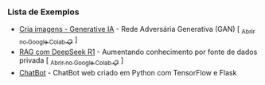 ### Lista de Exemplos

* [Cria imagens - Generative IA](https://github.com/leonardoms/AI_Samples/blob/main/GenAI%20-%20GAN%20from%20scratch.ipynb) - Rede Adversária Generativa (GAN) [ [<sub>Abrir no Google Colab 📋</sub>](http://colab.research.google.com/github/leonardoms/AI_Samples/blob/main/GenAI%20-%20GAN%20from%20scratch.ipynb) ]
* [RAG com DeepSeek R1](https://github.com/leonardoms/AI_Samples/blob/main/LangChain_RAG_DeepSeekR1.ipynb) - Aumentando conhecimento por fonte de dados privada [ [<sub>Abrir no Google Colab 📋</sub>](http://colab.research.google.com/github/leonardoms/AI_Samples/blob/main/LangChain_RAG_DeepSeekR1.ipynb) ]
* [ChatBot](https://github.com/leonardoms/AI_Samples/tree/main/chatbot) - ChatBot web criado em Python com TensorFlow e Flask

